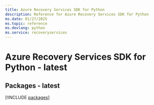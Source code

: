 ```yaml
---
title: Azure Recovery Services SDK for Python
description: Reference for Azure Recovery Services SDK for Python
ms.date: 01/27/2025
ms.topic: reference
ms.devlang: python
ms.service: recoveryservices
---
```

# Azure Recovery Services SDK for Python - latest
## Packages - latest
[!INCLUDE [packages](recovery-services-index.md)]
